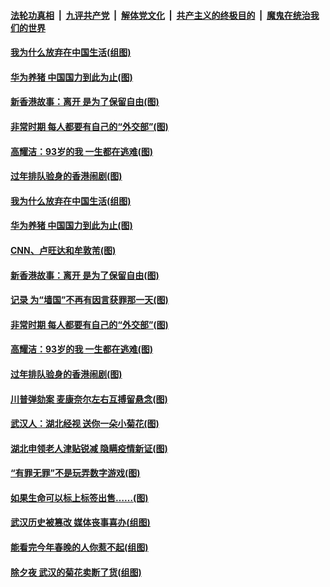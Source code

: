 

####  [法轮功真相](../../../../basic/blob/master/README.md?t=02171531) &nbsp;|&nbsp; [九评共产党](../../../../9ping.md/blob/master/README.md?t=02171531) &nbsp;|&nbsp; [解体党文化](../../../../jtdwh.md/blob/master/README.md?t=02171531)  &nbsp;|&nbsp; [共产主义的终极目的](../../../../gczydzjmd.md/blob/master/README.md?t=02171531) &nbsp;|&nbsp; [魔鬼在统治我们的世界](../../../../mgztzwmdsj.md/blob/master/README.md?t=02171531) 

#### [我为什么放弃在中国生活(组图)](../pages/p4/962747.md?t=02171531) 

#### [华为养猪 中国国力到此为止(图)](../pages/p4/962753.md?t=02171531) 

#### [新香港故事：离开 是为了保留自由(图)](../pages/p4/962761.md?t=02171531) 

#### [非常时期 每人都要有自己的“外交部”(图)](../pages/p4/962685.md?t=02171531) 

#### [高耀洁：93岁的我 一生都在逃难(图)](../pages/p4/962636.md?t=02171531) 

#### [过年排队验身的香港闹剧(图)](../pages/p4/962633.md?t=02171531) 

#### [我为什么放弃在中国生活(组图)](../pages/p4/962747.md?t=02171531) 

#### [华为养猪 中国国力到此为止(图)](../pages/p4/962753.md?t=02171531) 

#### [CNN、卢旺达和牟敦芾(图)](../pages/p4/962759.md?t=02171531) 

#### [新香港故事：离开 是为了保留自由(图)](../pages/p4/962761.md?t=02171531) 

#### [记录 为“墙国”不再有因言获罪那一天(图)](../pages/p4/962750.md?t=02171531) 



#### [非常时期 每人都要有自己的“外交部”(图)](../pages/p4/962685.md?t=02171531) 

#### [高耀洁：93岁的我 一生都在逃难(图)](../pages/p4/962636.md?t=02171531) 


#### [过年排队验身的香港闹剧(图)](../pages/p4/962633.md?t=02171531) 

#### [川普弹劾案 麦康奈尔左右互搏留悬念(图)](../pages/p4/962635.md?t=02171531) 

#### [武汉人：湖北经视 送你一朵小菊花(图)](../pages/p4/962638.md?t=02171531) 

#### [湖北申领老人津贴锐减 隐瞒疫情新证(图)](../pages/p4/962641.md?t=02171531) 


#### [“有罪无罪”不是玩弄数字游戏(图)](../pages/p4/962558.md?t=02171531) 

#### [如果生命可以标上标签出售……(图)](../pages/p4/962499.md?t=02171531) 

#### [武汉历史被篡改 媒体丧事喜办(组图)](../pages/p4/962503.md?t=02171531) 

#### [能看完今年春晚的人你惹不起(组图)](../pages/p4/962502.md?t=02171531) 

#### [除夕夜 武汉的菊花卖断了货(组图)](../pages/p4/962495.md?t=02171531) 


